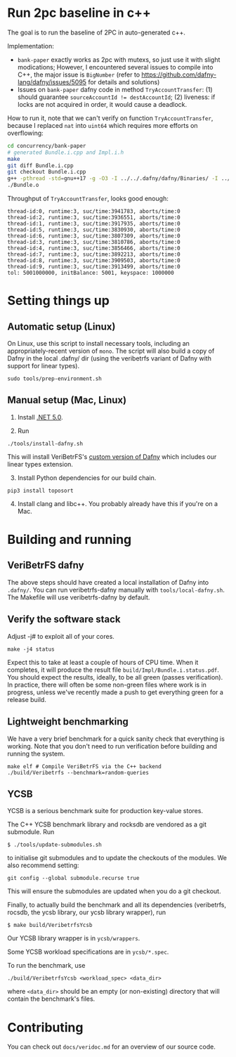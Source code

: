 # Run 2pc baseline in c++
The goal is to run the baseline of 2PC in auto-generated c++.

Implementation:
- `bank-paper` exactly works as 2pc with mutexs, so just use it with slight modications; However, I encountered several issues to compile into C++, the major issue is `BigNumber` (refer to https://github.com/dafny-lang/dafny/issues/5095 for details and solutions)
- Issues on `bank-paper` dafny code in method `TryAccountTransfer`: (1) should guarantee `sourceAccountId != destAccountId`; (2) liveness: if locks are not acquired in order, it would cause a deadlock.

How to run it, note that we can't verify on function `TryAccountTransfer`, because I replaced `nat` into `uint64` which requires more efforts on overflowing:
```bash
cd concurrency/bank-paper
# generated Bundle.i.cpp and Impl.i.h
make 
git diff Bundle.i.cpp
git checkout Bundle.i.cpp
g++ -pthread -std=gnu++17 -g -O3 -I ../../.dafny/dafny/Binaries/ -I ../framework/ -DUSE_VSPACE -o Bundle.o Bundle.i.cpp
./Bundle.o
```


Throughput of `TryAccountTransfer`, looks good enough:
```
thread-id:0, runtime:3, suc/time:3941783, aborts/time:0
thread-id:2, runtime:3, suc/time:3936551, aborts/time:0
thread-id:1, runtime:3, suc/time:3917935, aborts/time:0
thread-id:5, runtime:3, suc/time:3830930, aborts/time:0
thread-id:6, runtime:3, suc/time:3807309, aborts/time:0
thread-id:3, runtime:3, suc/time:3810786, aborts/time:0
thread-id:4, runtime:3, suc/time:3856466, aborts/time:0
thread-id:7, runtime:3, suc/time:3892213, aborts/time:0
thread-id:8, runtime:3, suc/time:3909503, aborts/time:0
thread-id:9, runtime:3, suc/time:3913499, aborts/time:0
tol: 5001000000, initBalance: 5001, keyspace: 1000000
```





# Setting things up

## Automatic setup (Linux)

On Linux, use this script to install necessary tools, including an appropriately-recent
version of `mono`. The script will also build a copy of Dafny in the local
.dafny/ dir (using the veribetrfs variant of Dafny with support for linear
types).

```
sudo tools/prep-environment.sh
```

## Manual setup (Mac, Linux)

1. Install [.NET 5.0](https://dotnet.microsoft.com/download).

2. Run

```
./tools/install-dafny.sh
```

This will install VeriBetrFS's [custom version of Dafny](https://github.com/secure-foundations/dafny) which includes our linear types extension.

3. Install Python dependencies for our build chain.

```
pip3 install toposort
```

4. Install clang and libc++. You probably already have this if you're on a Mac.

# Building and running

## VeriBetrFS dafny

The above steps should have created a local installation of Dafny into `.dafny/`.
You can run veribetrfs-dafny manually with `tools/local-dafny.sh`.
The Makefile will use veribetrfs-dafny by default.

## Verify the software stack

Adjust -j# to exploit all of your cores.
```
make -j4 status
```

Expect this to take at least a couple of hours of CPU time. When it completes, it will
produce the result file `build/Impl/Bundle.i.status.pdf`. You should expect the results,
ideally, to be all green (passes verification). In practice, there will often be some
non-green files where work is in progress, unless we've recently made a push to get
everything green for a release build.

## Lightweight benchmarking

We have a very brief benchmark for a quick sanity check that everything is working. Note that you don't need to run verification before building and running the system.

```
make elf # Compile VeriBetrFS via the C++ backend
./build/Veribetrfs --benchmark=random-queries
```

## YCSB

YCSB is a serious benchmark suite for production key-value stores.

The C++ YCSB benchmark library and rocksdb are vendored as a git submodule. Run

```
$ ./tools/update-submodules.sh
```

to initialise git submodules and to update the checkouts of the modules.
We also recommend setting:

```
git config --global submodule.recurse true
```

This will ensure the submodules are updated when you do a git checkout.

Finally, to actually build the benchmark and all its dependencies (veribetrfs, rocsdb, the ycsb library, our ycsb library wrapper), run

```
$ make build/VeribetrfsYcsb
```

Our YCSB library wrapper is in `ycsb/wrappers`.

Some YCSB workload specifications are in `ycsb/*.spec`.

To run the benchmark, use

```
./build/VeribetrfsYcsb <workload_spec> <data_dir>
```

where `<data_dir>` should be an empty (or non-existing) directory that will contain the benchmark's files.

# Contributing

You can check out `docs/veridoc.md` for an overview of our source code.
